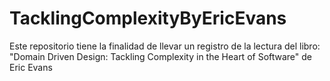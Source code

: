 # TacklingComplexityByEricEvans
Este repositorio tiene la finalidad de llevar un registro de la lectura del libro:  "Domain Driven Design: Tackling Complexity in the Heart of Software" de Eric Evans
